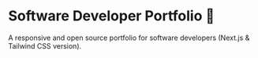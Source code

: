 # Software Developer Portfolio :100:
A responsive and open source portfolio for software developers (Next.js & Tailwind CSS version).

